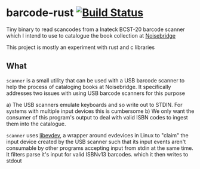 # barcode-rust [![Build Status](https://travis-ci.org/patrickod/barcode-rust.svg?branch=master)](https://travis-ci.org/patrickod/barcode-rust)

Tiny binary to read scancodes from a Inateck BCST-20 barcode scanner which I
intend to use to catalogue the book collection at
[Noisebridge](https://noisebridge.net)

This project is mostly an experiment with rust and c libraries

## What

`scanner` is a small utility that can be used with a USB barcode scanner
to help the process of cataloging books at Noisebridge. It specifically
addresses two issues with using USB barcode scanners for this purpose

  a) The USB scanners emulate keyboards and so write out to STDIN. For
     systems with multiple input devices this is cumbersome
  b) We only want the consumer of this program's output to deal with
     valid ISBN codes to ingest them into the catalogue.

`scanner` uses
[libevdev](https://wiki.freedesktop.org/www/Software/libevdev/), a
wrapper around evdevices in Linux to "claim" the input device created by
the USB scanner such that its input events aren't consumable by other
programs accepting input from stdin at the same time. It filters parse
it's input for valid ISBNv13 barcodes. which it then writes to stdout
